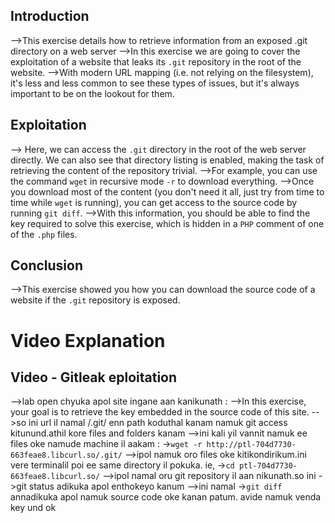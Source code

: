 ## Introduction
-->This exercise details how to retrieve information from an exposed .git directory on a web server
-->In this exercise we are going to cover the exploitation of a website that leaks its `.git` repository in the root of the website.
-->With modern URL mapping (i.e. not relying on the filesystem), it's less and less common to see these types of issues, but it's always important to be on the lookout for them.

## Exploitation
--> Here, we can access the `.git` directory in the root of the web server directly. We can also see that directory listing is enabled, making the task of retrieving the content of the repository trivial.
-->For example, you can use the command `wget` in recursive mode `-r` to download everything.
-->Once you download most of the content (you don't need it all, just try from time to time while `wget` is running), you can get access to the source code by running `git diff`.
-->With this information, you should be able to find the key required to solve this exercise, which is hidden in a `PHP` comment of one of the `.php` files.

## Conclusion
-->This exercise showed you how you can download the source code of a website if the `.git` repository is exposed.

# Video Explanation
## Video - Gitleak eploitation
-->lab open chyuka apol site ingane aan kanikunath :
-->In this exercise, your goal is to retrieve the key embedded in the source code of this site.
-->so ini url il namal /.git/ enn path koduthal kanam namuk git access kitunund.athil kore files and folders kanam
-->ini kali yil vannit namuk ee files oke namude machine il aakam :
->`wget -r http://ptl-704d7730-663feae8.libcurl.so/.git/`
-->ipol namuk oro files oke kitikondirikum.ini vere terminalil poi ee same directory il pokuka. ie, ->`cd ptl-704d7730-663feae8.libcurl.so/`
-->ipol namal oru git repository il aan nikunath.so ini ->git status adikuka apol enthokeyo kanum
-->ini namal ->`git diff`   annadikuka apol namuk source code oke kanan patum. avide namuk venda key und ok

